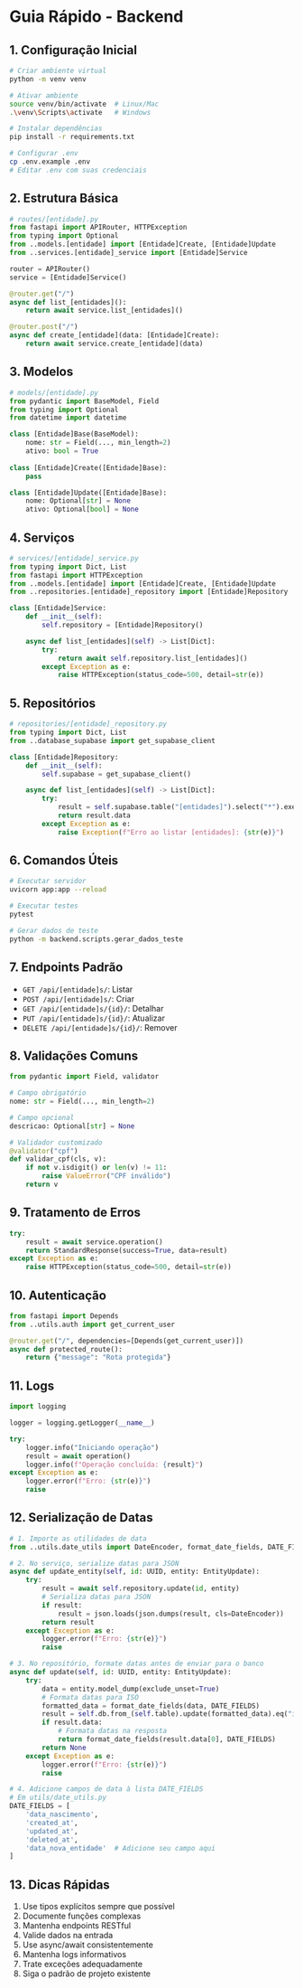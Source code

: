# Guia Rápido - Backend

## 1. Configuração Inicial

```bash
# Criar ambiente virtual
python -m venv venv

# Ativar ambiente
source venv/bin/activate  # Linux/Mac
.\venv\Scripts\activate   # Windows

# Instalar dependências
pip install -r requirements.txt

# Configurar .env
cp .env.example .env
# Editar .env com suas credenciais
```

## 2. Estrutura Básica

```python
# routes/[entidade].py
from fastapi import APIRouter, HTTPException
from typing import Optional
from ..models.[entidade] import [Entidade]Create, [Entidade]Update
from ..services.[entidade]_service import [Entidade]Service

router = APIRouter()
service = [Entidade]Service()

@router.get("/")
async def list_[entidades]():
    return await service.list_[entidades]()

@router.post("/")
async def create_[entidade](data: [Entidade]Create):
    return await service.create_[entidade](data)
```

## 3. Modelos

```python
# models/[entidade].py
from pydantic import BaseModel, Field
from typing import Optional
from datetime import datetime

class [Entidade]Base(BaseModel):
    nome: str = Field(..., min_length=2)
    ativo: bool = True
    
class [Entidade]Create([Entidade]Base):
    pass

class [Entidade]Update([Entidade]Base):
    nome: Optional[str] = None
    ativo: Optional[bool] = None
```

## 4. Serviços

```python
# services/[entidade]_service.py
from typing import Dict, List
from fastapi import HTTPException
from ..models.[entidade] import [Entidade]Create, [Entidade]Update
from ..repositories.[entidade]_repository import [Entidade]Repository

class [Entidade]Service:
    def __init__(self):
        self.repository = [Entidade]Repository()

    async def list_[entidades](self) -> List[Dict]:
        try:
            return await self.repository.list_[entidades]()
        except Exception as e:
            raise HTTPException(status_code=500, detail=str(e))
```

## 5. Repositórios

```python
# repositories/[entidade]_repository.py
from typing import Dict, List
from ..database_supabase import get_supabase_client

class [Entidade]Repository:
    def __init__(self):
        self.supabase = get_supabase_client()

    async def list_[entidades](self) -> List[Dict]:
        try:
            result = self.supabase.table("[entidades]").select("*").execute()
            return result.data
        except Exception as e:
            raise Exception(f"Erro ao listar [entidades]: {str(e)}")
```

## 6. Comandos Úteis

```bash
# Executar servidor
uvicorn app:app --reload

# Executar testes
pytest

# Gerar dados de teste
python -m backend.scripts.gerar_dados_teste
```

## 7. Endpoints Padrão

- `GET /api/[entidade]s/`: Listar
- `POST /api/[entidade]s/`: Criar
- `GET /api/[entidade]s/{id}/`: Detalhar
- `PUT /api/[entidade]s/{id}/`: Atualizar
- `DELETE /api/[entidade]s/{id}/`: Remover

## 8. Validações Comuns

```python
from pydantic import Field, validator

# Campo obrigatório
nome: str = Field(..., min_length=2)

# Campo opcional
descricao: Optional[str] = None

# Validador customizado
@validator("cpf")
def validar_cpf(cls, v):
    if not v.isdigit() or len(v) != 11:
        raise ValueError("CPF inválido")
    return v
```

## 9. Tratamento de Erros

```python
try:
    result = await service.operation()
    return StandardResponse(success=True, data=result)
except Exception as e:
    raise HTTPException(status_code=500, detail=str(e))
```

## 10. Autenticação

```python
from fastapi import Depends
from ..utils.auth import get_current_user

@router.get("/", dependencies=[Depends(get_current_user)])
async def protected_route():
    return {"message": "Rota protegida"}
```

## 11. Logs

```python
import logging

logger = logging.getLogger(__name__)

try:
    logger.info("Iniciando operação")
    result = await operation()
    logger.info(f"Operação concluída: {result}")
except Exception as e:
    logger.error(f"Erro: {str(e)}")
    raise
```

## 12. Serialização de Datas

```python
# 1. Importe as utilidades de data
from ..utils.date_utils import DateEncoder, format_date_fields, DATE_FIELDS

# 2. No serviço, serialize datas para JSON
async def update_entity(self, id: UUID, entity: EntityUpdate):
    try:
        result = await self.repository.update(id, entity)
        # Serializa datas para JSON
        if result:
            result = json.loads(json.dumps(result, cls=DateEncoder))
        return result
    except Exception as e:
        logger.error(f"Erro: {str(e)}")
        raise

# 3. No repositório, formate datas antes de enviar para o banco
async def update(self, id: UUID, entity: EntityUpdate):
    try:
        data = entity.model_dump(exclude_unset=True)
        # Formata datas para ISO
        formatted_data = format_date_fields(data, DATE_FIELDS)
        result = self.db.from_(self.table).update(formatted_data).eq("id", str(id)).execute()
        if result.data:
            # Formata datas na resposta
            return format_date_fields(result.data[0], DATE_FIELDS)
        return None
    except Exception as e:
        logger.error(f"Erro: {str(e)}")
        raise

# 4. Adicione campos de data à lista DATE_FIELDS
# Em utils/date_utils.py
DATE_FIELDS = [
    'data_nascimento',
    'created_at',
    'updated_at',
    'deleted_at',
    'data_nova_entidade'  # Adicione seu campo aqui
]
```

## 13. Dicas Rápidas

1. Use tipos explícitos sempre que possível
2. Documente funções complexas
3. Mantenha endpoints RESTful
4. Valide dados na entrada
5. Use async/await consistentemente
6. Mantenha logs informativos
7. Trate exceções adequadamente
8. Siga o padrão de projeto existente 